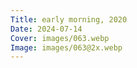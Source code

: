 ```yaml
---
Title: early morning, 2020
Date: 2024-07-14
Cover: images/063.webp
Image: images/063@2x.webp
---
```

